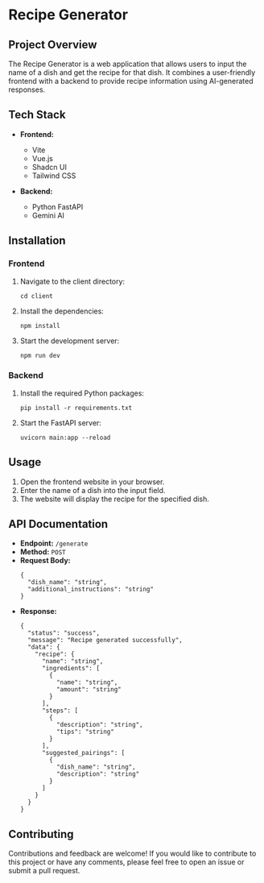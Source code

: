 <div>
  <h1>Recipe Generator</h1>
  <h2>Project Overview</h2>
  <p>The Recipe Generator is a web application that allows users to input the name of a dish and get the recipe for that dish. It combines a user-friendly frontend with a backend to provide recipe information using AI-generated responses.</p>
  
  <h2>Tech Stack</h2>
  <ul>
    <li>
      <p><strong>Frontend:</strong></p>
      <ul>
        <li>Vite</li>
        <li>Vue.js</li>
        <li>Shadcn UI</li>
        <li>Tailwind CSS</li>
      </ul>
    </li>
    <li>
      <p><strong>Backend:</strong></p>
      <ul>
        <li>Python FastAPI</li>
        <li>Gemini AI</li>
      </ul>
    </li>
  </ul>

  <h2>Installation</h2>
  
  <h3>Frontend</h3>
  <ol>
    <li>
      <p>Navigate to the client directory:</p>
      <pre><code>cd client</code></pre>
    </li>
    <li>
      <p>Install the dependencies:</p>
      <pre><code>npm install</code></pre>
    </li>
    <li>
      <p>Start the development server:</p>
      <pre><code>npm run dev</code></pre>
    </li>
  </ol>
  
  <h3>Backend</h3>
  <ol>
    <li>
      <p>Install the required Python packages:</p>
      <pre><code>pip install -r requirements.txt</code></pre>
    </li>
    <li>
      <p>Start the FastAPI server:</p>
      <pre><code>uvicorn main:app --reload</code></pre>
    </li>
  </ol>
  
  <h2>Usage</h2>
  <ol>
    <li>Open the frontend website in your browser.</li>
    <li>Enter the name of a dish into the input field.</li>
    <li>The website will display the recipe for the specified dish.</li>
  </ol>
  
  <h2>API Documentation</h2>
  <ul>
    <li><strong>Endpoint:</strong> <code>/generate</code></li>
    <li><strong>Method:</strong> <code>POST</code></li>
    <li><strong>Request Body:</strong>
      <pre><code>{
  "dish_name": "string",
  "additional_instructions": "string"
}
</code></pre>
    </li>
    <li><strong>Response:</strong>
      <pre><code>{
  "status": "success",
  "message": "Recipe generated successfully",
  "data": {
    "recipe": {
      "name": "string",
      "ingredients": [
        {
          "name": "string",
          "amount": "string"
        }
      ],
      "steps": [
        {
          "description": "string",
          "tips": "string"
        }
      ],
      "suggested_pairings": [
        {
          "dish_name": "string",
          "description": "string"
        }
      ]
    }
  }
}
</code></pre>
    </li>
  </ul>
  
  <h2>Contributing</h2>
  <p>Contributions and feedback are welcome! If you would like to contribute to this project or have any comments, please feel free to open an issue or submit a pull request.</p>
</div>
